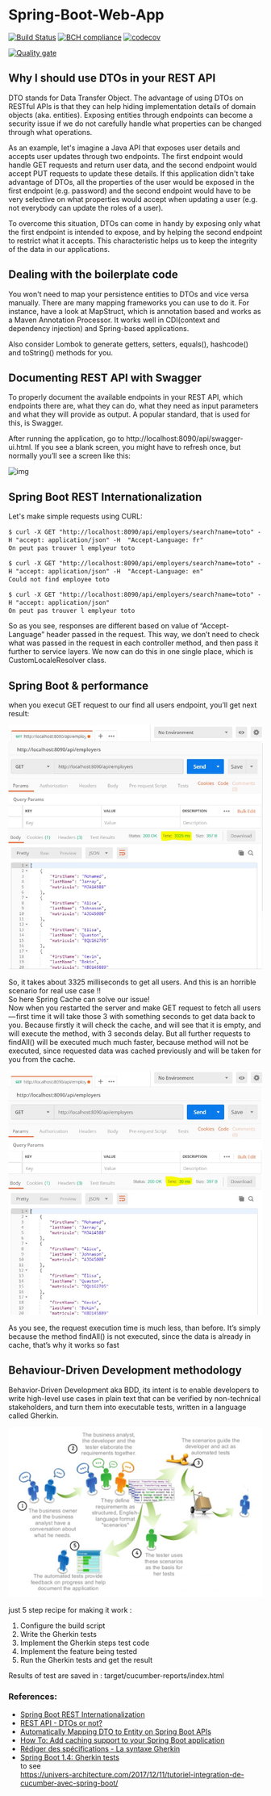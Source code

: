 
# Spring-Boot-Web-App

[![Build Status](https://travis-ci.org/Raouf25/Spring-Boot-Web-App.svg?branch=master)](https://travis-ci.org/Raouf25/Spring-Boot-Web-App)
[![BCH compliance](https://bettercodehub.com/edge/badge/Raouf25/Spring-Boot-Web-App?branch=master)](https://bettercodehub.com/)
[![codecov](https://codecov.io/gh/Raouf25/Spring-Boot-Web-App/branch/master/graph/badge.svg)](https://codecov.io/gh/Raouf25/Spring-Boot-Web-App)


[![Quality gate](https://sonarcloud.io/api/project_badges/quality_gate?project=com.springApp%3Aspring5webapp)](https://sonarcloud.io/dashboard?id=com.springApp%3Aspring5webapp)


## Why I should use DTOs in your REST API

DTO stands for Data Transfer Object. The  advantage of using DTOs on RESTful APIs is that they can help hiding implementation details of domain objects (aka. entities). 
Exposing entities through endpoints can become a security issue if we do not carefully handle what properties can be changed through what operations.

As an example, let's imagine a Java API that exposes user details and accepts user updates through two endpoints. 
The first endpoint would handle GET requests and return user data, and the second endpoint would accept PUT requests to update these details. 
If this application didn't take advantage of DTOs, all the properties of the user would be exposed in the first endpoint (e.g. password) and 
the second endpoint would have to be very selective on what properties would accept when updating a user (e.g. not everybody can update the roles of a user).

To overcome this situation, DTOs can come in handy by exposing only what the first endpoint is intended to expose, and by helping the second endpoint to restrict what it accepts. 
This characteristic helps us to keep the integrity of the data in our applications.


## Dealing with the boilerplate code
You won't need to map your persistence entities to DTOs and vice versa manually. There are many mapping frameworks you can use to do it. For instance, have a look at MapStruct, which is annotation based and works as a Maven Annotation Processor. It works well in CDI(context and dependency injection) and Spring-based applications.

Also consider Lombok to generate getters, setters, equals(), hashcode() and toString() methods for you.


## Documenting REST API with Swagger

To properly document the available endpoints in your REST API, which endpoints there are, what they can do, what they need as input parameters and what they will provide as output. A popular standard, that is used for this, is Swagger.

After running the application, go to http://localhost:8090/api/swagger-ui.html. If you see a blank screen, you might have to refresh once, but normally you’ll see a screen like this:

![img](src/main/resources/screen-shot/swagger.jpg "Title")


## Spring Boot REST Internationalization

Let's make simple requests using CURL:
```console
$ curl -X GET "http://localhost:8090/api/employers/search?name=toto" -H "accept: application/json" -H  "Accept-Language: fr"
On peut pas trouver l emplyeur toto
```
```console
$ curl -X GET "http://localhost:8090/api/employers/search?name=toto" -H "accept: application/json" -H  "Accept-Language: en"
Could not find employee toto
```
```console
$ curl -X GET "http://localhost:8090/api/employers/search?name=toto" -H "accept: application/json"
On peut pas trouver l emplyeur toto
```
So as you see, responses are different based on value of “Accept-Language” header passed in the request. This way, we don’t need to check what was passed in the request in each controller method, and then pass it further to service layers. We now can do this in one single place, which is CustomLocaleResolver class.

## Spring Boot & performance
when you execut GET request to our find all users endpoint, you’ll get next result:

![ScreenShot](src/main/resources/screen-shot/cache1.jpg)

So, it takes about 3325 milliseconds to get all users. And this is an horrible scenario for real use case !!  
So here Spring Cache can solve our issue!   
Now when you restarted the server and make GET request to fetch all users — first time it will take those 3 with something seconds to get data back to you. Because firstly it will check the cache, and will see that it is empty, and will execute the method, with 3 seconds delay. But all further requests to findAll() will be executed much much faster, because method will not be executed, since requested data was cached previously and will be taken for you from the cache.

![ScreenShot](src/main/resources/screen-shot/cache2.jpg)

As you see, the request execution time is much less, than before. It’s simply because the method findAll() is not executed, since the data is already in cache, that’s why it works so fast

## Behaviour-Driven Development methodology
Behavior-Driven Development aka BDD, its intent is to enable developers to write high-level use cases in plain text that can be verified by non-technical stakeholders, and turn them into executable tests, written in a language called Gherkin.

![img3](src/main/resources/screen-shot/bdd.jpg "Title")

just 5 step recipe for making it work :
1. Configure the build script
2. Write the Gherkin tests
3. Implement the Gherkin steps test code
4. Implement the feature being tested
5. Run the Gherkin tests and get the result

Results of test are saved in : target/cucumber-reports/index.html

### References: 
* [Spring Boot REST Internationalization](https://blog.usejournal.com/spring-boot-rest-internationalization-9ab3fce2489)
* [REST API - DTOs or not?](https://stackoverflow.com/a/36175349/8956678)
* [Automatically Mapping DTO to Entity on Spring Boot APIs](https://auth0.com/blog/automatically-mapping-dto-to-entity-on-spring-boot-apis)
* [How To: Add caching support to your Spring Boot application](https://dev-journal.in/2018/04/23/add-caching-to-spring-boot/)
* [Rédiger des spécifications - La syntaxe Gherkin](https://github.com/Behat/fr-docs.behat.org/blob/master/guides/1.gherkin.rst)
* [Spring Boot 1.4: Gherkin tests](https://moelholm.com/2016/10/15/spring-boot-1-4-gherkin-tests/)  
to see  
https://univers-architecture.com/2017/12/11/tutoriel-integration-de-cucumber-avec-spring-boot/

